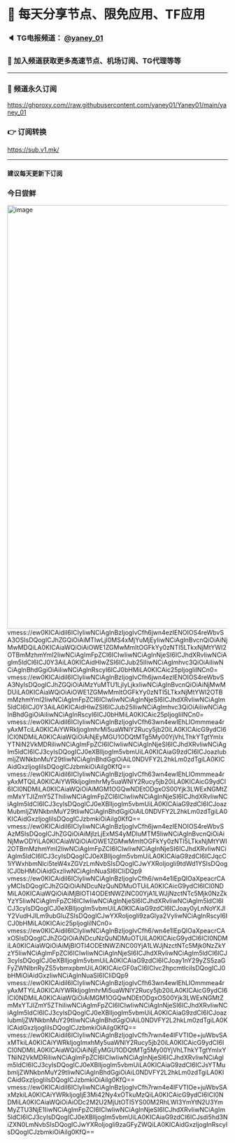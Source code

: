 # 🚀 每天分享节点、限免应用、TF应用
### 🔈 TG电报频道： [@yaney_01](https://t.me/yaney_01) 
### 🔔 加入频道获取更多高速节点、机场订阅、TG代理等等  
***
### 🔗  频道永久订阅
   https://ghproxy.com//raw.githubusercontent.com/yaney01/Yaney01/main/yaney_01
### 👉  订阅转换
   https://sub.v1.mk/
***
#### 建议每天更新下订阅
### 今日尝鲜
<img width="966" alt="image" src="https://user-images.githubusercontent.com/53202722/219985361-745271e8-6e97-444d-bfe3-deedf3ed9118.png">
vmess://ew0KICAidiI6ICIyIiwNCiAgInBzIjogIvCfh6jwn4ezIENOIOS4reWbvSA3OSIsDQogICJhZGQiOiAiMTIwLjI0MS4xMjYuMjEyIiwNCiAgInBvcnQiOiAiNjMwMDQiLA0KICAiaWQiOiAiOWE1ZGMwMmItOGFkYy0zNTI5LTkxNjMtYWI2OTBmMzhmYmI2IiwNCiAgImFpZCI6ICIwIiwNCiAgInNjeSI6ICJhdXRvIiwNCiAgIm5ldCI6ICJ0Y3AiLA0KICAidHlwZSI6ICJub25lIiwNCiAgImhvc3QiOiAiIiwNCiAgInBhdGgiOiAiIiwNCiAgInRscyI6ICJ0bHMiLA0KICAic25pIjogIiINCn0=
vmess://ew0KICAidiI6ICIyIiwNCiAgInBzIjogIvCfh6jwn4ezIENOIOS4reWbvSA3NyIsDQogICJhZGQiOiAiMzYuMTU1LjIyLjkxIiwNCiAgInBvcnQiOiAiNjMwMDUiLA0KICAiaWQiOiAiOWE1ZGMwMmItOGFkYy0zNTI5LTkxNjMtYWI2OTBmMzhmYmI2IiwNCiAgImFpZCI6ICIwIiwNCiAgInNjeSI6ICJhdXRvIiwNCiAgIm5ldCI6ICJ0Y3AiLA0KICAidHlwZSI6ICJub25lIiwNCiAgImhvc3QiOiAiIiwNCiAgInBhdGgiOiAiIiwNCiAgInRscyI6ICJ0bHMiLA0KICAic25pIjogIiINCn0=
vmess://ew0KICAidiI6ICIyIiwNCiAgInBzIjogIvCfh63wn4ewIEhLIOmmmea4ryAxMTciLA0KICAiYWRkIjogImhrMi5uaWNlY2Rucy5jb20iLA0KICAicG9ydCI6ICI0NDMiLA0KICAiaWQiOiAiNjEyMGU1ODQtMTg5My00YjVhLThkYTgtYmIxYTNiN2VkMDRiIiwNCiAgImFpZCI6ICIwIiwNCiAgInNjeSI6ICJhdXRvIiwNCiAgIm5ldCI6ICJ3cyIsDQogICJ0eXBlIjogIm5vbmUiLA0KICAiaG9zdCI6ICJoazIubmljZWNkbnMuY29tIiwNCiAgInBhdGgiOiAiL0NDVFY2L2hkLm0zdTgiLA0KICAidGxzIjogIiIsDQogICJzbmkiOiAiIg0KfQ==
vmess://ew0KICAidiI6ICIyIiwNCiAgInBzIjogIvCfh63wn4ewIEhLIOmmmea4ryAxMTQiLA0KICAiYWRkIjogImhrMy5uaWNlY2Rucy5jb20iLA0KICAicG9ydCI6ICI0NDMiLA0KICAiaWQiOiAiMGM1OGQwNDEtODgxOS00Yjk3LWExNGMtZmMxYTJlZmY5ZThiIiwNCiAgImFpZCI6ICIwIiwNCiAgInNjeSI6ICJhdXRvIiwNCiAgIm5ldCI6ICJ3cyIsDQogICJ0eXBlIjogIm5vbmUiLA0KICAiaG9zdCI6ICJoazMubmljZWNkbnMuY29tIiwNCiAgInBhdGgiOiAiL0NDVFY2L2hkLm0zdTgiLA0KICAidGxzIjogIiIsDQogICJzbmkiOiAiIg0KfQ==
vmess://ew0KICAidiI6ICIyIiwNCiAgInBzIjogIvCfh6jwn4ezIENOIOS4reWbvSAzMSIsDQogICJhZGQiOiAiMjIzLjExMS4yMDIuMTM5IiwNCiAgInBvcnQiOiAiNjMwODYiLA0KICAiaWQiOiAiOWE1ZGMwMmItOGFkYy0zNTI5LTkxNjMtYWI2OTBmMzhmYmI2IiwNCiAgImFpZCI6ICIwIiwNCiAgInNjeSI6ICJhdXRvIiwNCiAgIm5ldCI6ICJ3cyIsDQogICJ0eXBlIjogIm5vbmUiLA0KICAiaG9zdCI6ICJqcC1iYWxhbmNlci5teW4xZGVzLmNvbSIsDQogICJwYXRoIjogIi9tdWd1YSIsDQogICJ0bHMiOiAidGxzIiwNCiAgInNuaSI6ICIiDQp9
vmess://ew0KICAidiI6ICIyIiwNCiAgInBzIjogIvCfh6/wn4e1IEpQIOaXpeacrCAyMCIsDQogICJhZGQiOiAiNDcuNzQuNDMuOTUiLA0KICAicG9ydCI6ICI0NDMiLA0KICAiaWQiOiAiMjBlOTI4ODEtNWZiNC00YjA1LWJjNzctNTc5Mjk0NzZkYzY5IiwNCiAgImFpZCI6ICIwIiwNCiAgInNjeSI6ICJhdXRvIiwNCiAgIm5ldCI6ICJ3cyIsDQogICJ0eXBlIjogIm5vbmUiLA0KICAiaG9zdCI6ICJoay0yLnNoYXJlY2VudHJlLm9ubGluZSIsDQogICJwYXRoIjogIi9zaGlya2VyIiwNCiAgInRscyI6ICJ0bHMiLA0KICAic25pIjogIiINCn0=
vmess://ew0KICAidiI6ICIyIiwNCiAgInBzIjogIvCfh6/wn4e1IEpQIOaXpeacrCAxOSIsDQogICJhZGQiOiAiNDcuNzQuNDMuOTUiLA0KICAicG9ydCI6ICI0NDMiLA0KICAiaWQiOiAiMjBlOTI4ODEtNWZiNC00YjA1LWJjNzctNTc5Mjk0NzZkYzY5IiwNCiAgImFpZCI6ICIwIiwNCiAgInNjeSI6ICJhdXRvIiwNCiAgIm5ldCI6ICJ3cyIsDQogICJ0eXBlIjogIm5vbmUiLA0KICAiaG9zdCI6ICJoay1nY29yZS5zaGFyZWNlbnRyZS5vbmxpbmUiLA0KICAicGF0aCI6ICIvc2hpcmtlciIsDQogICJ0bHMiOiAidGxzIiwNCiAgInNuaSI6ICIiDQp9
vmess://ew0KICAidiI6ICIyIiwNCiAgInBzIjogIvCfh63wn4ewIEhLIOmmmea4ryAxMTYiLA0KICAiYWRkIjogImhrMi5uaWNlY2Rucy5jb20iLA0KICAicG9ydCI6ICI0NDMiLA0KICAiaWQiOiAiMGM1OGQwNDEtODgxOS00Yjk3LWExNGMtZmMxYTJlZmY5ZThiIiwNCiAgImFpZCI6ICIwIiwNCiAgInNjeSI6ICJhdXRvIiwNCiAgIm5ldCI6ICJ3cyIsDQogICJ0eXBlIjogIm5vbmUiLA0KICAiaG9zdCI6ICJoazIubmljZWNkbnMuY29tIiwNCiAgInBhdGgiOiAiL0NDVFY2L2hkLm0zdTgiLA0KICAidGxzIjogIiIsDQogICJzbmkiOiAiIg0KfQ==
vmess://ew0KICAidiI6ICIyIiwNCiAgInBzIjogIvCfh7rwn4e4IFVTIOe+juWbvSAxMTkiLA0KICAiYWRkIjogImxhMy5uaWNlY2Rucy5jb20iLA0KICAicG9ydCI6ICI0NDMiLA0KICAiaWQiOiAiNjEyMGU1ODQtMTg5My00YjVhLThkYTgtYmIxYTNiN2VkMDRiIiwNCiAgImFpZCI6ICIwIiwNCiAgInNjeSI6ICJhdXRvIiwNCiAgIm5ldCI6ICJ3cyIsDQogICJ0eXBlIjogIm5vbmUiLA0KICAiaG9zdCI6ICJsYTMubmljZWNkbnMuY29tIiwNCiAgInBhdGgiOiAiL0NDVFY2L2hkLm0zdTgiLA0KICAidGxzIjogIiIsDQogICJzbmkiOiAiIg0KfQ==
vmess://ew0KICAidiI6ICIyIiwNCiAgInBzIjogIvCfh7rwn4e4IFVTIOe+juWbvSAxMzkiLA0KICAiYWRkIjogIjE3Mi42Ny4xOTkuMzQiLA0KICAicG9ydCI6ICI0NDMiLA0KICAiaWQiOiAiODc2M2U2MjUtOTI5YS00M2RhLWI3YmYtN2U3YmMyZTU3NjE1IiwNCiAgImFpZCI6ICIwIiwNCiAgInNjeSI6ICJhdXRvIiwNCiAgIm5ldCI6ICJ3cyIsDQogICJ0eXBlIjogIm5vbmUiLA0KICAiaG9zdCI6ICJsdi5hd3NiZXN0LmNvbSIsDQogICJwYXRoIjogIi9zaGFyZWQiLA0KICAidGxzIjogInRscyIsDQogICJzbmkiOiAiIg0KfQ==



